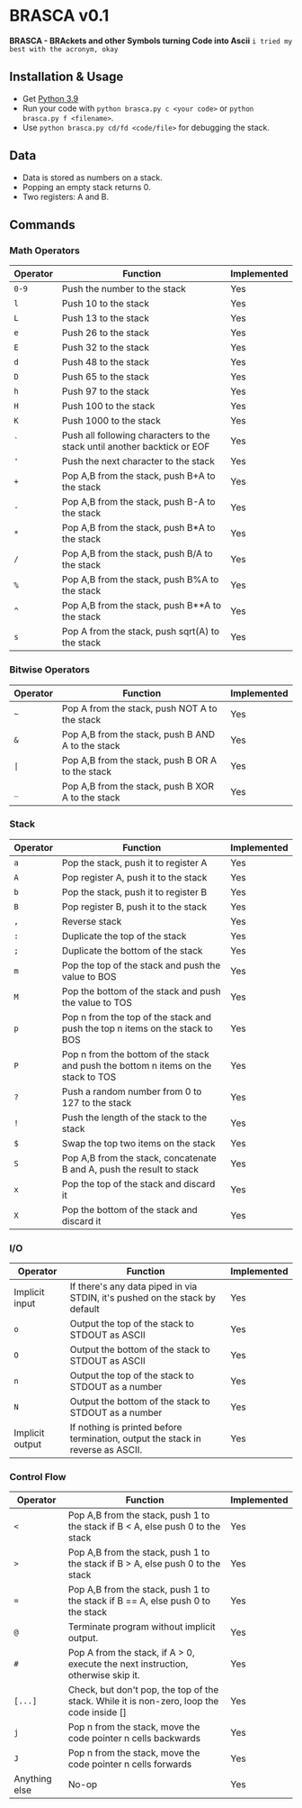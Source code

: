 # BRASCA v0.1

**BRASCA - BRAckets and other Symbols turning Code into Ascii**
`i tried my best with the acronym, okay`

## Installation & Usage

* Get [Python 3.9](http://www.python.org)
* Run your code with `python brasca.py c <your code>` or `python brasca.py f <filename>`.
* Use `python brasca.py cd/fd <code/file>` for debugging the stack.

## Data

* Data is stored as numbers on a stack.
* Popping an empty stack returns 0.
* Two registers: A and B.

## Commands

### Math Operators

|Operator|Function|Implemented|
|-------|-------|------|
|`0-9`|Push the number to the stack|Yes|
|`l`|Push 10 to the stack|Yes|
|`L`|Push 13 to the stack|Yes|
|`e`|Push 26 to the stack|Yes|
|`E`|Push 32 to the stack|Yes|
|`d`|Push 48 to the stack|Yes|
|`D`|Push 65 to the stack|Yes|
|`h`|Push 97 to the stack|Yes|
|`H`|Push 100 to the stack|Yes|
|`K`|Push 1000 to the stack|Yes|
|`` ` ``|Push all following characters to the stack until another backtick or EOF|Yes|
|`'`|Push the next character to the stack|Yes|
|`+`|Pop A,B from the stack, push B+A to the stack|Yes|
|`-`|Pop A,B from the stack, push B-A to the stack|Yes|
|`*`|Pop A,B from the stack, push B\*A to the stack|Yes|
|`/`|Pop A,B from the stack, push B\/A to the stack|Yes|
|`%`|Pop A,B from the stack, push B%A to the stack|Yes|
|`^`|Pop A,B from the stack, push B\*\*A to the stack|Yes|
|`s`|Pop A from the stack, push sqrt(A) to the stack|Yes|

### Bitwise Operators

|Operator|Function|Implemented|
|-------|-------|------|
|`~`|Pop A from the stack, push NOT A to the stack|Yes|
|`&`|Pop A,B from the stack, push B AND A to the stack|Yes|
|`\|`|Pop A,B from the stack, push B OR A to the stack|Yes|
|`_`|Pop A,B from the stack, push B XOR A to the stack|Yes|

### Stack

|Operator|Function|Implemented|
|-------|-------|------|
|`a`|Pop the stack, push it to register A|Yes|
|`A`|Pop register A, push it to the stack|Yes|
|`b`|Pop the stack, push it to register B|Yes|
|`B`|Pop register B, push it to the stack|Yes|
|`,`|Reverse stack|Yes|
|`:`|Duplicate the top of the stack|Yes|
|`;`|Duplicate the bottom of the stack|Yes|
|`m`|Pop the top of the stack and push the value to BOS|Yes|
|`M`|Pop the bottom of the stack and push the value to TOS|Yes|
|`p`|Pop n from the top of the stack and push the top n items on the stack to BOS|Yes|
|`P`|Pop n from the bottom of the stack and push the bottom n items on the stack to TOS|Yes|
|`?`|Push a random number from 0 to 127 to the stack|Yes|
|`!`|Push the length of the stack to the stack|Yes|
|`$`|Swap the top two items on the stack|Yes|
|`S`|Pop A,B from the stack, concatenate B and A, push the result to stack|Yes|
|`x`|Pop the top of the stack and discard it|Yes|
|`X`|Pop the bottom of the stack and discard it|Yes|

### I/O

|Operator|Function|Implemented|
|-------|-------|------|
|Implicit input|If there's any data piped in via STDIN, it's pushed on the stack by default|Yes|
|`o`|Output the top of the stack to STDOUT as ASCII|Yes|
|`O`|Output the bottom of the stack to STDOUT as ASCII|Yes|
|`n`|Output the top of the stack to STDOUT as a number|Yes|
|`N`|Output the bottom of the stack to STDOUT as a number|Yes|
|Implicit output|If nothing is printed before termination, output the stack in reverse as ASCII.|Yes|

### Control Flow

|Operator|Function|Implemented|
|-------|-------|------|
|`<`|Pop A,B from the stack, push 1 to the stack if B < A, else push 0 to the stack|Yes|
|`>`|Pop A,B from the stack, push 1 to the stack if B > A, else push 0 to the stack|Yes|
|`=`|Pop A,B from the stack, push 1 to the stack if B == A, else push 0 to the stack|Yes|
|`@`|Terminate program without implicit output.|Yes|
|`#`|Pop A from the stack, if A > 0, execute the next instruction, otherwise skip it.|Yes|
|`[...]`    |Check, but don't pop, the top of the stack. While it is non-zero, loop the code inside \[\]|Yes|
|`j`|Pop n from the stack, move the code pointer n cells backwards|Yes|
|`J`|Pop n from the stack, move the code pointer n cells forwards|Yes|
|Anything else|No-op|Yes|
